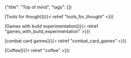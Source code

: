 {"title": "Top of mind", "tags": []}

[Tools for thought]({{< relref "tools_for_thought" >}})

[Games with build experimentation]({{< relref "games_with_build_experimentation" >}})

[combat card games]({{< relref "combat_card_games" >}})

[Coffee]({{< relref "coffee" >}})

